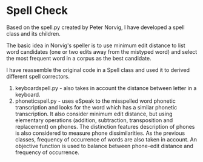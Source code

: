 # Spell Check

Based on the spell.py created by Peter Norvig, I have developed a spell class
and its children.

The basic idea in Norvig's speller is to use minimum edit distance to list 
word candidates (one or two edits away from the mistyped word) and 
select the most frequent word in a corpus as the best candidate.

I have reassemble the original code in a Spell class and used it to derived
different spell correctors. 

1. keyboardspell.py - also takes in account the distance between letter in a keyboard.
2. phoneticspell.py - uses eSpeak to the misspelled word phonetic transcription and 
looks for the word which has a similar phonetic transcription. It also consider 
minimum edit distance, but using elementary operations (addition, subtraction, transposition
and replacement) on phones. The distinction features description of phones is also
considered to measure phone dissimilarities. As the previous classes, frequency of
occurrence of words are also taken in account. An objective function is used to
balance between phone-edit distance and frequency of occurrence. 

